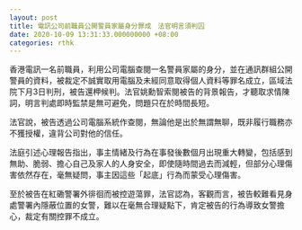```yaml
---
layout: post
title: 電訊公司前職員公開警員家屬身分罪成　法官明言須判囚
date: 2020-10-09 13:31:33.000000000 +08:00
categories: rthk
---
```


香港電訊一名前職員，利用公司電腦查閱一名警員家屬的身分，並在通訊群組公開警員的資料，被裁定不誠實取用電腦及未經同意取得個人資料等罪名成立，區域法院下月3日判刑，被告還柙候判。法官姚勳智索閱被告的背景報告，才聽取求情陳詞，明言判處即時監禁是無可避免，問題只在於時間長短。

法官說，被告透過公司電腦系統作查閱，無論他是出於無謂無聊，既非履行職務亦不獲授權，違背公司對他的信任。

法庭引述心理報告指出，事主情緒及行為在事發後數個月出現重大轉變，包括感到無助、脆弱、擔心自己及家人的人身安全，即使隨時間過去而減輕，但部分心理傷害依然存在，毫無疑問，事主因這些「起底」行為而蒙受心理傷害。

至於被告在紅磡警署外徘徊而被控遊蕩罪，法官認為，客觀而言，被告較難看見身處警署內隱蔽位置的女警，難以在毫無合理疑點下，肯定被告的行為導致女警擔心，裁定有關控罪不成立。
